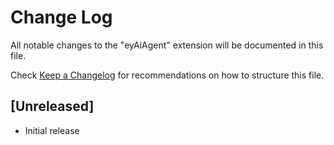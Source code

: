 # Change Log

All notable changes to the "eyAiAgent" extension will be documented in this file.

Check [Keep a Changelog](http://keepachangelog.com/) for recommendations on how to structure this file.

## [Unreleased]

- Initial release